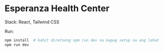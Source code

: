 # Esperanza Health Center

Stack: React, Tailwind CSS

Run:
```bash
npm install  # kahit diretsong npm run dev na kapag setup na ang lahat
npm run dev
```

